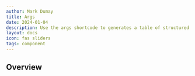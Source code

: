 ```yaml
---
author: Mark Dumay
title: Args
date: 2024-01-04
description: Use the args shortcode to generates a table of structured arguments.
layout: docs
icon: fas sliders
tags: component
---
```


## Overview


